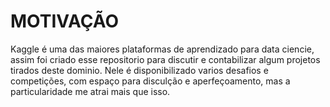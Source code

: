 # MOTIVAÇÃO
Kaggle é uma das maiores plataformas de aprendizado para data ciencie, assim foi criado esse repositorio para discutir e contabilizar algum projetos tirados deste dominio.
Nele é disponibilizado varios desafios e competições, com espaço para disculção e aperfeçoamento, mas a particularidade me atrai mais que isso.
